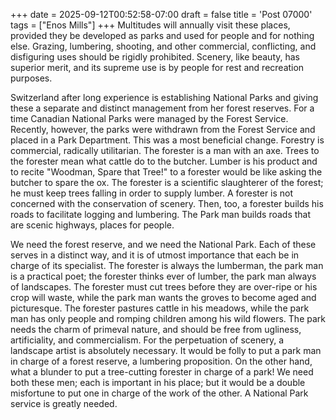 +++
date = 2025-09-12T00:52:58-07:00
draft = false
title = 'Post 07000'
tags = ["Enos Mills"]
+++
Multitudes will annually visit these places, provided they be developed as parks and used for people and for nothing else. Grazing, lumbering, shooting, and other commercial, conflicting, and disfiguring uses should be rigidly prohibited. Scenery, like beauty, has superior merit, and its supreme use is by people for rest and recreation purposes.

Switzerland after long experience is establishing National Parks and giving these a separate and distinct management from her forest reserves. For a time Canadian National Parks were managed by the Forest Service. Recently, however, the parks were withdrawn from the Forest Service and placed in a Park Department. This was a most beneficial change. Forestry is commercial, radically utilitarian. The forester is a man with an axe. Trees to the forester mean what cattle do to the butcher. Lumber is his product and to recite "Woodman, Spare that Tree!" to a forester would be like asking the butcher to spare the ox. The forester is a scientific slaughterer of the forest; he must keep trees falling in order to supply lumber. A forester is not concerned with the conservation of scenery. Then, too, a forester builds his roads to facilitate logging and lumbering. The Park man builds roads that are scenic highways, places for people.

We need the forest reserve, and we need the National Park. Each of these serves in a distinct way, and it is of utmost importance that each be in charge of its specialist. The forester is always the lumberman, the park man is a practical poet; the forester thinks ever of lumber, the park man always of landscapes. The forester must cut trees before they are over-ripe or his crop will waste, while the park man wants the groves to become aged and picturesque. The forester pastures cattle in his meadows, while the park man has only people and romping children among his wild flowers. The park needs the charm of primeval nature, and should be free from ugliness, artificiality, and commercialism. For the perpetuation of scenery, a landscape artist is absolutely necessary. It would be folly to put a park man in charge of a forest reserve, a lumbering proposition. On the other hand, what a blunder to put a tree-cutting forester in charge of a park! We need both these men; each is important in his place; but it would be a double misfortune to put one in charge of the work of the other. A National Park service is greatly needed.
